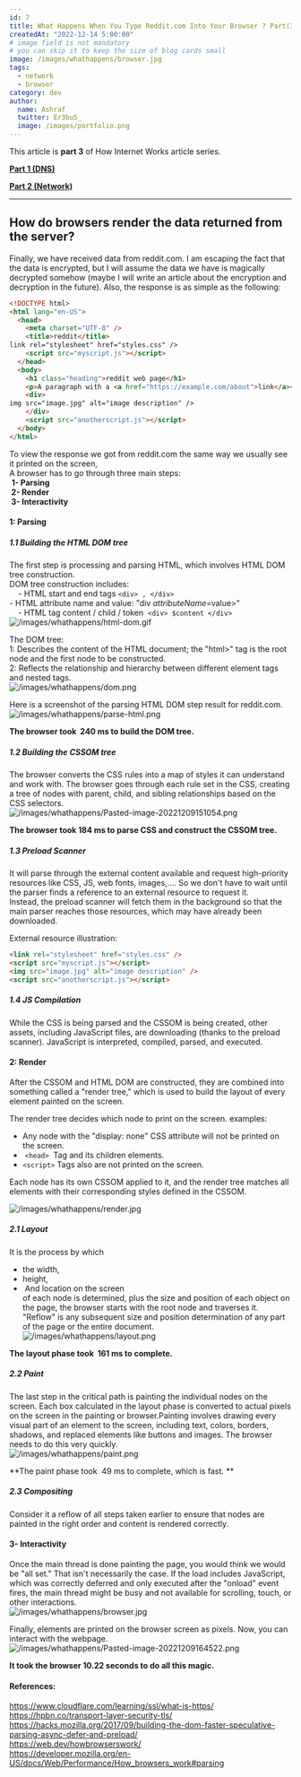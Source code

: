 ```yaml
---
id: 7
title: What Happens When You Type Reddit.com Into Your Browser ? Part(3) (Browser)
createdAt: "2022-12-14 5:00:00"
# image field is not mandatory
# you can skip it to keep the size of blog cards small
image: /images/whathappens/browser.jpg
tags:
  - network
  - browser
category: dev
author:
  name: Ashraf
  twitter: Er3bu5_
  image: /images/portfolio.png
---
```


This article is **part 3** of How Internet Works article series.

**[Part 1 (DNS)](https://a4raf-gehad.netlify.app/blog/What-Really-Happens-When-You-Type-Reddit.com-into-your-browser-1)**

**[Part 2 (Network)](https://a4raf-gehad.netlify.app/blog/What-Really-Happens-When-You-Type-Reddit.com-into-your-browser-2)**

---  

## How do browsers render the data returned from the server?  
Finally, we have received data from reddit.com. I am escaping the fact that the data is encrypted, but I will assume the data we have is magically decrypted somehow (maybe I will write an article about the encryption and decryption in the future). Also, the response is as simple as the following:  
```HTML  
<!DOCTYPE html>  
<html lang="en-US">  
  <head>  
    <meta charset="UTF-8" />  
    <title>reddit</title>  
link rel="stylesheet" href="styles.css" />  
    <script src="myscript.js"></script>  
  </head>  
  <body>  
    <h1 class="heading">reddit web page</h1>  
    <p>A paragraph with a <a href="https://example.com/about">link</a></p>  
    <div>  
img src="image.jpg" alt="image description" />  
    </div>  
    <script src="anotherscript.js"></script>  
  </body>  
</html>
```

To view the response we got from reddit.com the same way we usually see it printed on the screen,  
A browser has to go through three main steps:  
 **1- Parsing  
 2- Render   
 3- Interactivity**  
#### 1: Parsing  
##### 1.1 Building the HTML DOM tree  
The first step is processing and parsing HTML, which involves HTML DOM tree construction.  
DOM tree construction includes:  
    - HTML start and end tags `<div> , </div>`  
    - HTML attribute name and value: "div $attributeName=$value>"  
    - HTML tag content / child / token  `<div> $content </div>`  
![/images/whathappens/html-dom.gif](/images/whathappens/html-dom.gif)

The DOM tree:  
1:  Describes the content of the HTML document; the "html>" tag is the root node and the first node to be constructed.  
2:  Reflects the relationship and hierarchy between different element tags and nested tags.  
![/images/whathappens/dom.png](/images/whathappens/dom.png)

Here is a screenshot of the parsing HTML DOM step result for reddit.com.  
![/images/whathappens/parse-html.png](/images/whathappens/parse-html.png)

**The browser took  240 ms to build the DOM tree.**  
##### 1.2 Building the CSSOM tree  
The browser converts the CSS rules into a map of styles it can understand and work with. The browser goes through each rule set in the CSS, creating a tree of nodes with parent, child, and sibling relationships based on the CSS selectors.  
![/images/whathappens/Pasted-image-20221209151054.png](/images/whathappens/Pasted-image-20221209151054.png)

**The browser took 184 ms to parse CSS and construct the CSSOM tree.**  
##### 1.3 Preload Scanner  
It will parse through the external content available and request high-priority resources like CSS, JS, web fonts, images,.... So we don't have to wait until the parser finds a reference to an external resource to request it.  
Instead, the preload scanner will fetch them in the background so that the main parser reaches those resources, which may have already been downloaded.

External resource illustration:  
``` HTML
<link rel="stylesheet" href="styles.css" />  
<script src="myscript.js"></script>  
<img src="image.jpg" alt="image description" />  
<script src="anotherscript.js"></script>
```

##### 1.4 JS Compilation  
While the CSS is being parsed and the CSSOM is being created, other assets, including JavaScript files, are downloading (thanks to the preload scanner). JavaScript is interpreted, compiled, parsed, and executed.

#### 2: Render  
After the CSSOM and HTML DOM are constructed, they are combined into something called a "render tree," which is used to build the layout of every element painted on the screen.

The render tree decides which node to print on the screen. examples:  
* Any node with the "display: none" CSS attribute will not be printed on the screen.  
*  `<head>`  Tag and its children elements.  
* `<script>` Tags also are not printed on the screen.

Each node has its own CSSOM applied to it, and the render tree matches all elements with their corresponding styles defined in the CSSOM.

![/images/whathappens/render.jpg](/images/whathappens/render.jpg)

##### 2.1 Layout  
It is the process by which  
* the width,  
* height,  
*  And location on the screen  
of each node is determined, plus the size and position of each object on the page, the browser starts with the root node and traverses it. "Reflow" is any subsequent size and position determination of any part of the page or the entire document.  
![/images/whathappens/layout.png](/images/whathappens/layout.png)

**The layout phase took  161 ms to complete.**  
##### 2.2 Paint  
The last step in the critical path is painting the individual nodes on the screen. Each box calculated in the layout phase is converted to actual pixels on the screen in the painting or browser.Painting involves drawing every visual part of an element to the screen, including text, colors, borders, shadows, and replaced elements like buttons and images. The browser needs to do this very quickly.  
![/images/whathappens/paint.png](/images/whathappens/paint.png)

**The paint phase took  49 ms to complete, which is fast. **

##### 2.3 Compositing  
Consider it a reflow of all steps taken earlier to ensure that nodes are painted in the right order and content is rendered correctly.

#### 3- Interactivity  
Once the main thread is done painting the page, you would think we would be "all set." That isn't necessarily the case. If the load includes JavaScript, which was correctly deferred and only executed after the "onload" event fires, the main thread might be busy and not available for scrolling, touch, or other interactions.  
![/images/whathappens/browser.jpg](/images/whathappens/browser.jpg)

Finally, elements are printed on the browser screen as pixels. Now, you can interact with the webpage.
![/images/whathappens/Pasted-image-20221209164522.png](/images/whathappens/Pasted-image-20221209164522.png)

**It took the browser 10.22 seconds to do all this magic.**



#### References:   
https://www.cloudflare.com/learning/ssl/what-is-https/  
https://hpbn.co/transport-layer-security-tls/  
https://hacks.mozilla.org/2017/09/building-the-dom-faster-speculative-parsing-async-defer-and-preload/  
https://web.dev/howbrowserswork/  
https://developer.mozilla.org/en-US/docs/Web/Performance/How_browsers_work#parsing

